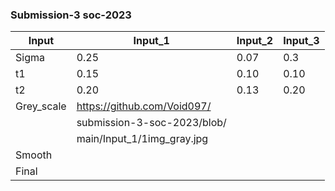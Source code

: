 ### Submission-3 soc-2023

|Input      | Input_1                   | Input_2 | Input_3 |
|-----------|---------                  |---------|---------|
|Sigma      |0.25                       |0.07     |0.3      |
|t1         |0.15                       |0.10     |0.10     |
|t2         |0.20                       |0.13     |0.20     |
|Grey_scale |https://github.com/Void097/|
            |submission-3-soc-2023/blob/|
            |main/Input_1/1img_gray.jpg |
|Smooth     | 
|Final      |
